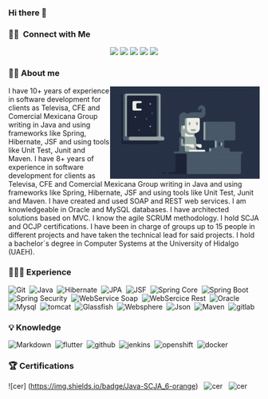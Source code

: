 ### Hi there 👋

### 🤝🏻 &nbsp;Connect with Me

<p align="center">
<a href="https://funcionaenmimaquina.com"><img src="https://img.shields.io/badge/-Website-3423A6?style=flat&logo=Google-Chrome&logoColor=white"/></a>
<a href="https://linkedin.com/in/eduesqui"><img src="https://img.shields.io/badge/-eduesqui-0077B5?style=flat&logo=Linkedin&logoColor=white"/></a>
<a href="https://instagram.com/eduesqui"><img src="https://img.shields.io/badge/-@eduesqui-E4405F?style=flat&logo=Instagram&logoColor=white"/></a>
<a href="https://twitter.com/eduesqui"><img src="https://img.shields.io/badge/-@eduesqui-0077B5?style=flat&logo=Twitter&logoColor=white"/></a>
<a href="https://platzi.com/p/eduesqui"><img src="https://img.shields.io/badge/-eduesqui-228B22?style=flat&logo=Platzi&logoColor=white"/></a>
  
 
  
### 🙋‍♂️ About me
  
 <img align="right" alt="Coder GIF"  src="https://raw.githubusercontent.com/AVS1508/AVS1508/master/assets/Night-Coding.gif" />
  
I have 10+ years of experience in software development for clients as Televisa, CFE and Comercial Mexicana Group writing in Java and using frameworks like Spring, Hibernate, JSF and using tools like Unit Test, Junit and Maven. I have 8+ years of experience in software development for clients as Televisa, CFE and Comercial Mexicana Group writing in Java and using frameworks like Spring, Hibernate, JSF and using tools like Unit Test, Junit and Maven. I have created and used SOAP and REST web services. I am knowledgeable in Oracle and MySQL databases. I have architected solutions based on MVC. I know the agile SCRUM methodology. I hold SCJA and OCJP certifications. I have been in charge of groups up to 15 people in different projects and have taken the technical lead for said projects. I hold a bachelor´s degree in Computer Systems at the University of Hidalgo (UAEH).
  
 
### 👷🏽‍♂️ Experience
  
  

  
  ![Git](https://img.shields.io/badge/-Git-05122A?style=flat&logo=git&logoColor=FFA518)&nbsp;
  ![Java](https://img.shields.io/badge/-Java-05122A?style=flat&logo=Java&logoColor=FFA518)&nbsp;
  ![Hibernate](https://img.shields.io/badge/-Hibernate-05122A?style=flat&logo=Hibernate&logoColor=FFA518)&nbsp;
  ![JPA](https://img.shields.io/badge/-JPA-05122A?style=flat&logo=Java&logoColor=FFA518)&nbsp;
  ![JSF](https://img.shields.io/badge/-JSF-05122A?style=flat&logo=oracle&logoColor=FFA518)&nbsp;
  ![Spring Core](https://img.shields.io/badge/-SpringCore-05122A?style=flat&logo=Spring&logoColor=FFA518)&nbsp;
  ![Spring Boot](https://img.shields.io/badge/-SpringBoot-05122A?style=flat&logo=Spring-boot&logoColor=FFA518)&nbsp;
  ![Spring Security](https://img.shields.io/badge/-SpringSecurity-05122A?style=flat&logo=Spring&logoColor=FFA518)&nbsp;
  ![WebService Soap](https://img.shields.io/badge/-WebServicesSoap-05122A?style=flat&logo=icloud&logoColor=FFA518)&nbsp;
  ![WebSercice Rest](https://img.shields.io/badge/-WebServiceRest-05122A?style=flat&logo=icloud&logoColor=FFA518)&nbsp;
  ![Oracle](https://img.shields.io/badge/-Oracle-05122A?style=flat&logo=oracle&logoColor=FFA518)&nbsp;
  ![Mysql](https://img.shields.io/badge/-Mysql-05122A?style=flat&logo=mysql&logoColor=FFA518)&nbsp;
  ![tomcat](https://img.shields.io/badge/-tomcat-05122A?style=flat&logo=apachetomcat&logoColor=FFA518)&nbsp;
  ![Glassfish](https://img.shields.io/badge/-glassfish-05122A?style=flat&logo=oracle&logoColor=FFA518)&nbsp;
  ![Websphere](https://img.shields.io/badge/-Websphere-05122A?style=flat&logo=ibm&logoColor=FFA518)&nbsp;
  ![Json](https://img.shields.io/badge/-Json-05122A?style=flat&logo=json&logoColor=FFA518)&nbsp;
  ![Maven](https://img.shields.io/badge/-Maven-05122A?style=flat&logo=apachemaven&logoColor=FFA518)&nbsp;
  ![gitlab](https://img.shields.io/badge/-gitlab-05122A?style=flat&logo=gitlab&logoColor=FFA518)&nbsp;
  
  
  

### 💡 Knowledge
  
  ![Markdown](https://img.shields.io/badge/-Markdown-05122A?style=flat&logo=markdown)&nbsp;
  ![flutter](https://img.shields.io/badge/-Flutter-05122A?style=flat&logo=flutter)&nbsp;
  ![github](https://img.shields.io/badge/-github-05122A?style=flat&logo=github)&nbsp;
  ![jenkins](https://img.shields.io/badge/-jenkins-05122A?style=flat&logo=jenkins)&nbsp;
  ![openshift](https://img.shields.io/badge/-openshift-05122A?style=flat&logo=redhatopenshift)&nbsp;
  ![docker](https://img.shields.io/badge/-docker-05122A?style=flat&logo=docker)&nbsp;
   
  
### 🏆 Certifications
  
  ![cer] (https://img.shields.io/badge/Java-SCJA_6-orange) &nbsp;
  ![cer](https://img.shields.io/badge/Java-OCJP_6-orange) &nbsp;
  ![cer](https://img.shields.io/badge/Scrum-Scrum_developer-orange) &nbsp;





